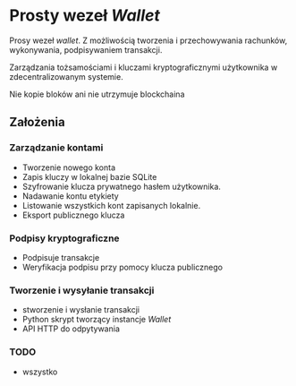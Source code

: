 # Prosty wezeł *Wallet*
Prosy wezeł *wallet*. Z możliwością tworzenia i przechowywania rachunków, wykonywania, podpisywaniem transakcji.

Zarządzania tożsamościami i kluczami kryptograficznymi użytkownika w zdecentralizowanym systemie.

Nie kopie bloków ani nie utrzymuje blockchaina

## Założenia
### Zarządzanie kontami
- Tworzenie nowego konta
- Zapis kluczy w lokalnej bazie SQLite
- Szyfrowanie klucza prywatnego hasłem użytkownika.
- Nadawanie kontu etykiety
- Listowanie wszystkich kont zapisanych lokalnie.
- Eksport publicznego klucza

### Podpisy kryptograficzne
- Podpisuje transakcje
- Weryfikacja podpisu przy pomocy klucza publicznego

### Tworzenie i wysyłanie transakcji
- stworzenie i wysłanie transakcji
- Python skrypt tworzący instancje *Wallet*
- API HTTP do odpytywania

### TODO
- wszystko